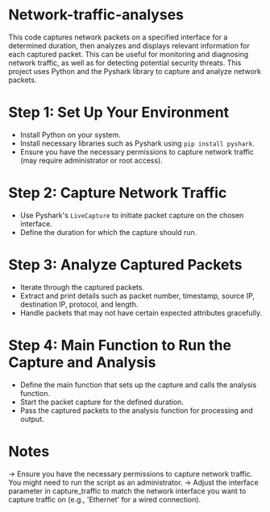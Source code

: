 # Network-traffic-analyses
This code captures network packets on a specified interface for a determined duration, then analyzes and displays relevant information for each captured packet. 
This can be useful for monitoring and diagnosing network traffic, as well as for detecting potential security threats. 
This project uses Python and the Pyshark library to capture and analyze network packets.

# Step 1: Set Up Your Environment
  - Install Python on your system.
  - Install necessary libraries such as Pyshark using `pip install pyshark`.
  - Ensure you have the necessary permissions to capture network traffic (may require administrator or root access).

# Step 2: Capture Network Traffic
  - Use Pyshark's `LiveCapture` to initiate packet capture on the chosen interface.
  - Define the duration for which the capture should run.

# Step 3: Analyze Captured Packets
  - Iterate through the captured packets.
  - Extract and print details such as packet number, timestamp, source IP, destination IP, protocol, and length.
  - Handle packets that may not have certain expected attributes gracefully.

# Step 4: Main Function to Run the Capture and Analysis
  - Define the main function that sets up the capture and calls the analysis function.
  - Start the packet capture for the defined duration.
  - Pass the captured packets to the analysis function for processing and output.

# Notes
-> Ensure you have the necessary permissions to capture network traffic. You might need to run the script as an administrator.
-> Adjust the interface parameter in capture_traffic to match the network interface you want to capture traffic on (e.g., 'Ethernet' for a wired connection).
